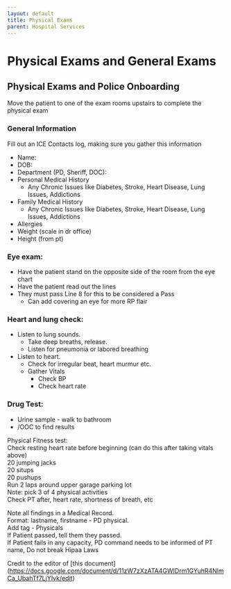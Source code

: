 ```yaml
---
layout: default
title: Physical Exams
parent: Hospital Services
---
```


# Physical Exams and General Exams

## Physical Exams and Police Onboarding

Move the patient to one of the exam rooms upstairs to complete the physical exam

### General Information

Fill out an ICE Contacts log, making sure you gather this information

- Name:
- DOB:
- Department (PD, Sheriff, DOC):
- Personal Medical History
  - Any Chronic Issues like Diabetes, Stroke, Heart Disease, Lung Issues, Addictions
- Family Medical History
  - Any Chronic Issues like Diabetes, Stroke, Heart Disease, Lung Issues, Addictions
- Allergies
- Weight (scale in dr office)
- Height (from pt)

### Eye exam:

- Have the patient stand on the opposite side of the room from the eye chart
- Have the patient read out the lines
- They must pass Line 8 for this to be considered a Pass
  - Can add covering an eye for more RP flair

### Heart and lung check:

- Listen to lung sounds.
  - Take deep breaths, release.
  - Listen for pneumonia or labored breathing
- Listen to heart.
  - Check for irregular beat, heart murmur etc.
  - Gather Vitals
    - Check BP
    - Check heart rate

### Drug Test:

- Urine sample - walk to bathroom
- /OOC to find results

Physical Fitness test:  
Check resting heart rate before beginning (can do this after taking vitals above)  
20 jumping jacks  
20 situps  
20 pushups  
Run 2 laps around upper garage parking lot  
Note: pick 3 of 4 physical activities  
Check PT after, heart rate, shortness of breath, etc

Note all findings in a Medical Record.  
Format: lastname, firstname - PD physical.  
Add tag - Physicals  
If Patient passed, tell them they passed.  
If Patient fails in any capacity, PD command needs to be informed of PT name, Do not break Hipaa Laws

Credit to the editor of \[this document\](https://docs.google.com/document/d/11zW7zXzATA4GWIDrm1GYuhR4NlmCa_UbahTf7LjYIvk/edit)
